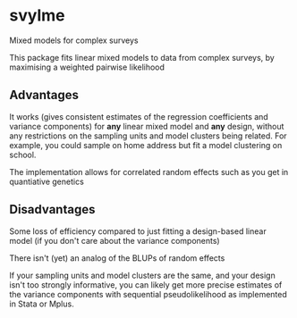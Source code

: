 # svylme
Mixed models for complex surveys

This package fits linear mixed models to data from complex surveys, by maximising a weighted pairwise likelihood

## Advantages

It works (gives consistent estimates of the regression coefficients and variance components) for **any** linear mixed model and **any** design, without any restrictions on the sampling units
and model clusters being related. For example, you could sample on home address but fit a model clustering on school.

The implementation allows for correlated random effects such as you get in quantiative genetics

## Disadvantages

Some loss of efficiency compared to just fitting a design-based linear model (if you don't care about the variance components)

There isn't (yet) an analog of the BLUPs of random effects

If your sampling units and model clusters are the same, and your design isn't too strongly informative, you can likely get more precise estimates of the variance components with
sequential pseudolikelihood as implemented in Stata or Mplus. 
